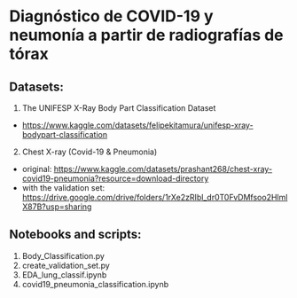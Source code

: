 # Diagnóstico de COVID-19 y neumonía a partir de radiografías de tórax

## Datasets: 
1. The UNIFESP X-Ray Body Part Classification Dataset
- https://www.kaggle.com/datasets/felipekitamura/unifesp-xray-bodypart-classification

2. Chest X-ray (Covid-19 & Pneumonia)
- original: https://www.kaggle.com/datasets/prashant268/chest-xray-covid19-pneumonia?resource=download-directory
- with the validation set: https://drive.google.com/drive/folders/1rXe2zRIbl_dr0T0FvDMfsoo2HlmlX87B?usp=sharing


## Notebooks and scripts: 
1. Body_Classification.py
2. create_validation_set.py
3. EDA_lung_classif.ipynb
4. covid19_pneumonia_classification.ipynb
